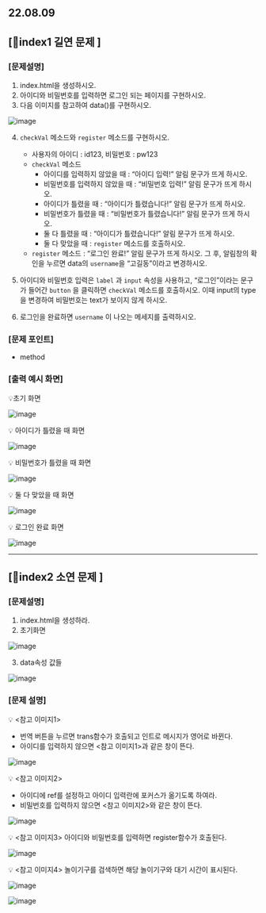 ## 22.08.09

## [🐼index1 길연 문제 ]

### [문제설명]

1. index.html을 생성하시오.
2. 아이디와 비밀번호를 입력하면 로그인 되는 페이지를 구현하시오.
3. 다음 이미지를 참고하여 data()를 구현하시오.

![image](https://user-images.githubusercontent.com/109563072/183616063-9ccc8b6b-c1a5-45f7-bdee-8b2406035c64.png)

4. `checkVal` 메소드와 `register` 메소드를 구현하시오.
    - 사용자의 아이디 : id123, 비밀번호 : pw123
    - `checkVal` 메소드
        - 아이디를 입력하지 않았을 때 : “아이디 입력!” 알림 문구가 뜨게 하시오.
        - 비밀번호를 입력하지 않았을 때 : “비밀번호 입력!” 알림 문구가 뜨게 하시오.
        - 아이디가 틀렸을 때 : “아이디가 틀렸습니다!” 알림 문구가 뜨게 하시오.
        - 비밀번호가  틀렸을 때 : “비밀번호가 틀렸습니다!” 알림 문구가 뜨게 하시오.
        - 둘 다 틀렸을 때 : “아이디가 틀렸습니다!” 알림 문구가 뜨게 하시오.
        - 둘 다 맞았을 때 :  `register` 메소드를 호출하시오.
    - `register` 메소드 : “로그인 완료!” 알림 문구가 뜨게 하시오. 그 후, 알림창의 확인을 누르면 data의 `username`을 “고길동”이라고 변경하시오.
    
5. 아이디와 비밀번호 입력은 `label` 과 `input` 속성을 사용하고, “로그인”이라는 문구가 들어간 `button` 을 클릭하면 `checkVal` 메소드를 호출하시오. 이때 input의 type을 변경하여 비밀번호는 text가 보이지 않게 하시오.
6.  로그인을 완료하면 `username` 이 나오는 메세지를 출력하시오.

### [문제 포인트]

- method

### [출력 예시 화면]

💡초기 화면<br>

![image](https://user-images.githubusercontent.com/109563072/183616348-8698cca9-8da2-4d33-b56f-599ce01d1319.png)


💡 아이디가 틀렸을 때 화면<br>

![image](https://user-images.githubusercontent.com/109563072/183616394-23386379-fc43-4787-bd9c-2956545a7d45.png)

💡 비밀번호가 틀렸을 때 화면<br>

![image](https://user-images.githubusercontent.com/109563072/183616675-7aaed9ae-dd44-43e7-8be1-341ebdf56aee.png)

💡 둘 다 맞았을 때 화면<br>

![image](https://user-images.githubusercontent.com/109563072/183616816-f5d92830-21fd-4b93-8bf5-d2a2cd472ca5.png)

💡 로그인 완료 화면<br>

![image](https://user-images.githubusercontent.com/109563072/183616898-1949e9e0-9e0c-47ac-be7d-785b3ddcdb33.png)


<hr/>

## [🦊index2 소연 문제 ]

### [문제설명]

1. index.html을 생성하라.
2. 초기화면
    
![image](https://user-images.githubusercontent.com/109563072/183617362-b16c67fb-7add-4600-a63d-c123daeb1177.png)

    
3. data속성 값들
    
![image](https://user-images.githubusercontent.com/109563072/183617405-a833e4f5-7c4f-4cc5-a81c-255bd9257a2e.png)
    

### [문제 설명]

💡 <참고 이미지1>

- 번역 버튼을 누르면 trans함수가 호출되고 인트로 메시지가 영어로 바뀐다.
- 아이디를 입력하지 않으면 <참고 이미지1>과 같은 창이 뜬다.

![image](https://user-images.githubusercontent.com/109563072/183617479-dbed14b1-04b0-42f2-b0b5-6f1756ea94c0.png)

💡 <참고 이미지2>
- 아이디에 ref를 설정하고 아이디 입력란에 포커스가 옮기도록 하여라.
- 비밀번호를 입력하지 않으면 <참고 이미지2>와 같은 창이 뜬다.

![image](https://user-images.githubusercontent.com/109563072/183617540-3ee7f392-a4a6-474d-8bc6-a92a7bf904ef.png)

💡 <참고 이미지3> 아이디와 비밀번호를 입력하면 register함수가 호출된다.

![image](https://user-images.githubusercontent.com/109563072/183617616-f375b11c-699e-48b1-8051-1c8311c60992.png)

💡 <참고 이미지4> 놀이기구를 검색하면 해당 놀이기구와 대기 시간이 표시된다. 

![image](https://user-images.githubusercontent.com/109563072/183617651-c12dc225-eb14-4b77-87cd-f9e83476dec1.png)

![image](https://user-images.githubusercontent.com/109563072/183617687-6df6fd33-7f96-4db3-9e63-0cf1bd643787.png)


